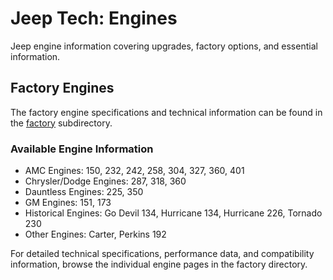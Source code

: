 # Jeep Tech: Engines

Jeep engine information covering upgrades, factory options, and essential information.

## Factory Engines

The factory engine specifications and technical information can be found in the [factory](factory/) subdirectory.

### Available Engine Information

- AMC Engines: 150, 232, 242, 258, 304, 327, 360, 401
- Chrysler/Dodge Engines: 287, 318, 360
- Dauntless Engines: 225, 350
- GM Engines: 151, 173
- Historical Engines: Go Devil 134, Hurricane 134, Hurricane 226, Tornado 230
- Other Engines: Carter, Perkins 192

For detailed technical specifications, performance data, and compatibility information, browse the individual engine pages in the factory directory.